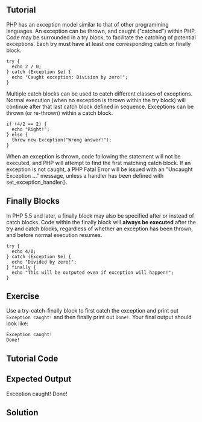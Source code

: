 Tutorial
--------
PHP has an exception model similar to that of other programming languages.
An exception can be thrown, and caught ("catched") within PHP.
Code may be surrounded in a try block, to facilitate the catching of potential exceptions.
Each try must have at least one corresponding catch or finally block.

    try {
      echo 2 / 0;
    } catch (Exception $e) {
      echo "Caught exception: Division by zero!";
    }

Multiple catch blocks can be used to catch different classes of exceptions.
Normal execution (when no exception is thrown within the try block) will continue after
that last catch block defined in sequence. Exceptions can be thrown (or re-thrown) within a catch block.

    if (4/2 == 2) {
      echo "Right!";
    } else {
      throw new Exception("Wrong answer!");
    }

When an exception is thrown, code following the statement will not be executed,
and PHP will attempt to find the first matching catch block. If an exception is not caught,
a PHP Fatal Error will be issued with an "Uncaught Exception ..." message,
unless a handler has been defined with set_exception_handler().

## Finally Blocks

In PHP 5.5 and later, a finally block may also be specified after or instead of catch blocks.
Code within the finally block will **always be executed** after the try and catch blocks,
regardless of whether an exception has been thrown, and before normal execution resumes.

    try {
      echo 4/0;
    } catch (Exception $e) {
      echo "Divided by zero!";
    } finally {
      echo "This will be outputed even if exception will happen!";
    }


Exercise
--------
Use a try-catch-finally block to first catch the exception and print out `Exception caught!` and then finally print out `Done!`.
Your final output should look like:
```
Exception caught!
Done!
```

Tutorial Code
-------------

<?php
# This function will throw an exception!
function throw_exception() {
  throw new Exception("Exception!");
}

# Surround the statement in a try-catch-finally block!
throw_exception();
?>


Expected Output
---------------
Exception caught!
Done!

Solution
--------
<?php
# This function will throw an exception!
function throw_exception() {
  throw new Exception("Exception!");
}

# Surround the statement in a try-catch-finally block!
try {
  throw_exception();
} catch (Exception $e) {
  echo "Exception caught!\n";
} finally {
  echo "Done!";
}
?>
